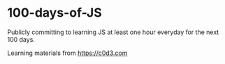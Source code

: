 # 100-days-of-JS
Publicly committing to learning JS at least one hour everyday for the next 100 days.

Learning materials from https://c0d3.com
